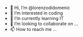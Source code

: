 - 👋 Hi, I’m @lorenzodidomenic
- 👀 I’m interested in coding
- 🌱 I’m currently learning IT
- 💞️ I’m looking to collaborate on ...
- 📫 How to reach me ...

<!---
lorenzodidomenic/lorenzodidomenic is a ✨ special ✨ repository because its `README.md` (this file) appears on your GitHub profile.
You can click the Preview link to take a look at your changes.
--->
